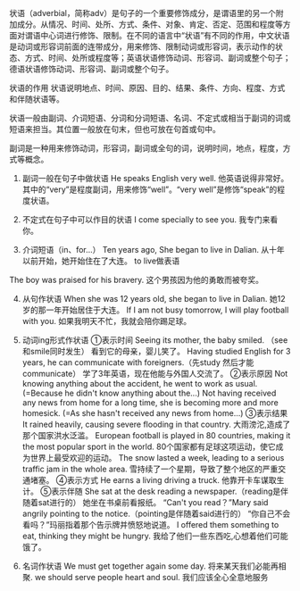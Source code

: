 状语（adverbial，简称adv）是句子的一个重要修饰成分，是谓语里的另一个附加成分。从情况、时间、处所、方式、条件、对象、肯定、否定、范围和程度等方面对谓语中心词进行修饰、限制。在不同的语言中“状语”有不同的作用，中文状语是动词或形容词前面的连带成分，用来修饰、限制动词或形容词，表示动作的状态、方式、时间、处所或程度等；英语状语修饰动词、形容词、副词或整个句子；德语状语修饰动词、形容词、副词或整个句子。


状语的作用
状语说明地点、时间、原因、目的、结果、条件、方向、程度、方式和伴随状语等。

状语一般由副词、介词短语、分词和分词短语、名词、不定式或相当于副词的词或短语来担当。其位置一般放在句末，但也可放在句首或句中。

副词是一种用来修饰动词，形容词，副词或全句的词，说明时间，地点，程度，方式等概念。

1. 副词一般在句子中做状语
He speaks English very well. 
他英语说得非常好。
其中的“very”是程度副词，用来修饰“well”。“very well”是修饰“speak”的程度状语。

2. 不定式在句子中可以作目的状语
I come specially to see you. 
我专门来看你。

3. 介词短语（in、for...）
Ten years ago, She began to live in Dalian.
从十年以前开始，她开始住在了大连。
to live做表语

The boy was praised for his bravery.
这个男孩因为他的勇敢而被夸奖。

4. 从句作状语
When she was 12 years old, she began to live in Dalian.
她12岁的那一年开始居住于大连。
If I am not busy tomorrow, I will play football with you.
如果我明天不忙，我就会陪你踢足球。

5. 动词ing形式作状语
①表示时间
Seeing its mother, the baby smiled. （see和smile同时发生）
看到它的母亲，婴儿笑了。
Having studied English for 3 years, he can communicate with foreigners.（先study 然后才能communicate）
学了3年英语，现在他能与外国人交流了。
②表示原因
Not knowing anything about the accident, he went to work as usual.
(=Because he didn't know anything about the...)
Not having received any news from home for a long time, she is becoming more and more homesick.
(=As she hasn't received any news from home...)
③表示结果
It rained heavily, causing severe flooding in that country.
大雨滂沱,造成了那个国家洪水泛滥。
European football is played in 80 countries, making it the most popular sport in the world.
80个国家都有足球这项运动，使它成为世界上最受欢迎的运动。
The snow lasted a week, leading to a serious traffic jam in the whole area.
雪持续了一个星期，导致了整个地区的严重交通堵塞。
④表示方式
He earns a living driving a truck. 
他靠开卡车谋取生计。
⑤表示伴随
She sat at the desk reading a newspaper.（reading是伴随着sat进行的）
她坐在书桌前看报纸。
“Can't you read？”Mary said angrily pointing to the notice.（pointing是伴随着said进行的）
“你自己不会看吗？”玛丽指着那个告示牌并愤怒地说道。
I offered them something to eat, thinking they might be hungry.
我给了他们一些东西吃,心想着他们可能饿了。

6. 名词作状语
We must get together again some day.
将来某天我们必能再相聚.
we should serve people heart and soul.
我们应该全心全意地服务
